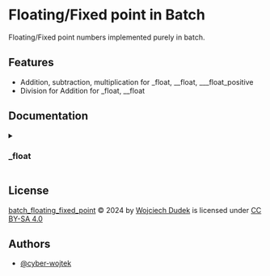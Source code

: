 
# Floating/Fixed point in Batch  

Floating/Fixed point numbers implemented purely in batch.


## Features

- Addition, subtraction, multiplication for _float, __float, ___float_positive
- Division for Addition for _float, __float



## Documentation
<details>
<summary><h3>_float</h3></summary>
<details>
<summary><h4>float</h4></summary>
The `float` function initializes a floating-point variable with a specified name and value, combining both an integer and fractional part.

Syntax:
```cmd
call :float name <whole_part> <[numerator]> <[denominator]>
```
Parameters:

- `name`        (string):  The name of the floating-point variable.
- `whole_part`  (integer): The whole number part of the value.
- `numerator`   (integer, optional): The numerator of the fractional part.
- `denominator` (integer, optional): The denominator of the fractional part.

Result: <br>
`name` floating-point variable will contain the value.

Description: <br>
This function creates a floating-point variable by combining the whole part and fractional part, calculated as:
$` \text{data}=\text{whole\_part}*32768+\frac{\text{numerator}*32768}{\text{denominator}} `$

</details>
<details>
<summary><h4>float_add</h4></summary>
The `float_add` function adds one floating-point variable to another.

Syntax:
```cmd
call :float_add first second [to]
```

Parameters:
- `first`       (string):  The name of the first floating-point variable to add (addend). If no result variable is provided, this will be updated with the result.
- `second`      (string):  The name of the second floating-point variable to add (addend).
- `to`          (string, optional):  The name of the resulting floating-point variable that will hold the sum. If not provided, `first` will be updated with the result.

Result: <br>
`to` will contain the result if provided, `first` otherwise.

Description: <br>
This function adds the value of the second floating-point variable to the first and stores the result in the variable specified by to. If no result variable (to) is provided, first will be updated with the result.

#### `float_subtract`
The float_subtract function subtracts one floating-point variable from another.

Syntax:

```cmd
call :float_subtract first second [to]
```

Parameters:
- `first` (string): The name of the first floating-point variable (minuend). If no result variable is provided, this will be updated with the result.
- `second` (string): The name of the second floating-point variable (subtrahend).
- `to` (optional, string): The name of the resulting floating-point variable that will hold the difference. If not provided, `first` will be updated with the result.

Result: <br>
`to` will contain the result if provided, `first` otherwise.

Description: <br>
This function subtracts the value of the second floating-point variable from the first and stores the result in the variable specified by to. If no result variable (to) is provided, first will be updated with the result.
</details>
<details>
<summary><h4>float_multiply</h4></summary>
The float_multiply function multiplies one floating-point variable by another.

Syntax:
```cmd
call :float_multiply first second [to]
```
Parameters:
- `first` (string): The name of the first floating-point variable (multiplicand). If no result variable is provided, this will be updated with the result.
- `second` (string): The name of the second floating-point variable (multiplier).
- `to` (optional, string): The name of the resulting floating-point variable that will hold the product. If not provided, `first` will be updated with the result.

Result: <br>
`to` will contain the result if provided, `first` otherwise.

Description: This function multiplies the values of the first and second floating-point variables and stores the result in the variable specified by to. If no result variable (to) is provided, first will be updated with the result.
</details>
<details>
<summary><h4>float_divide</h4></summary>
The float_divide function divides one floating-point variable by another.

Syntax:
```cmd
call :float_divide first second [to]
```

Parameters:
- `first` (string): The name of the first floating-point variable (dividend). If no result variable is provided, this will be updated with the result.
- `second` (string): The name of the second floating-point variable (divisor).
- `to` (optional, string): The name of the resulting floating-point variable that will hold the quotient. If not provided, `first` will be updated with the result.

Result: <br>
`to` will contain the result if provided, `first` otherwise.

Description: <br>
This function divides the value of the first floating-point variable by the value of the second floating-point variable and stores the result in the variable specified by to. If no result variable (to) is provided, first will be updated with the result. If second is zero, the function may handle division by zero based on the system's error-handling configuration.
</details>
<details>
<summary><h4>float_display</h4></summary>
The float_display function displays floating-point variable.

Syntax:
```cmd
call :float_display name
```

Parameters:
- `name` (string): The name of the floating-point variable to display.

Result: <br>
None.

Description: <br>
This function displays the value of the floating-point variable.
</details>
<details>
<summary><h4>float_display_nnl</h4></summary>
The float_display function displays floating-point variable without appending newline.

Syntax:
```cmd
call :float_display_nnl name
```

Parameters:
- `name` (string): The name of the floating-point variable to display.

Description: <br>
This function displays the value of the floating-point variable without appending newline.
</details>
<details>
<summary><h4>float_extract</h4></summary>
The float_extract function extracts floating-point variable to the provided variables.

Syntax:
```cmd
call :float_extract name dest_whole dest_frac
```

Parameters:
- `name` (string): The name of the floating-point variable to display extract.
- `dest_whole` (string): The name of variable to extract the whole part to.
- `dest_frac` (string): The name of variable to extract the fractional part to.

Result: <br>
`dest_frac` and `dest_whole` will contain the result.

Description: <br>
This function extracts the value of the floating-point variable to the provided ones.
</details>
<details>
<summary><h4>float_extract_whole</h4></summary>
The float_extract_whole function extracts whole part of floating-point variable to provided variable.

Syntax:
```cmd
call :float_extract_whole name dest
```

Parameters:
- `name` (string): The name of the floating-point variable to display extract.
- `dest` (string): The name of variable to extract the whole part to.

Result: <br>
`dest` will contain the result.

Description: <br>
This function extracts the value of the whole part of the floating-point variable to provided one.
</details>
<details>
<summary><h4>float_extract_fraction</h4></summary>
The float_extract_fraction function extracts fractional part of floating-point variable to provided variable.

Syntax:
```cmd
call :float_extract_fraction name dest
```

Parameters:
- `name` (string): The name of the floating-point variable to display extract.
- `dest` (string): The name of variable to extract the fractional part to.

Description: <br>
This function extracts the value of the fractional part of the floating-point variable to provided one.
</details>
<details>
<summary><h4>float_compare</h4></summary>
The float_compare function compares one floating-point variable to another.

Syntax:
```cmd
call :float_compare first second
```

Parameters:
- `first` (string): The name of the first floating-point variable
- `second` (string): The name of the second floating-point variable.

Result: <br>
`errorlevel` will contain the result of the comparison: 1 if greater, 0 if equal, -1 if less.

Description: <br>
This function extracts the value of the fractional part of the floating-point variable to provided one.
</details>
</details>

## License

[batch_floating_fixed_point](https://github.com/cyber-wojtek/batch_floating_fixed_point) © 2024 by [Wojciech Dudek](https://github.com/cyber-wojtek) is licensed under [CC BY-SA 4.0](https://creativecommons.org/licenses/by-sa/4.0/?ref=chooser-v1) 

## Authors

- [@cyber-wojtek](https://www.github.com/cyber-wojtek)


